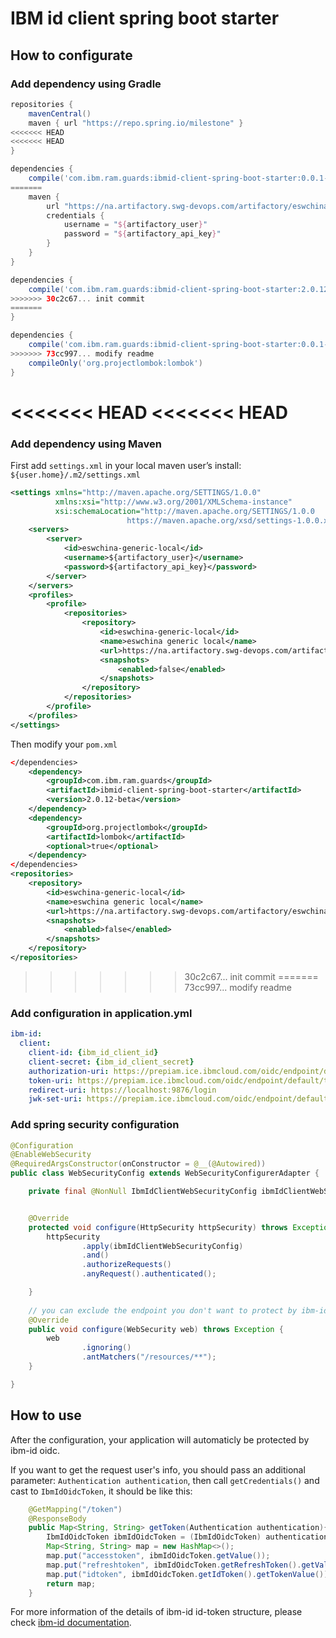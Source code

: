 # IBM id client spring boot starter

## How to configurate

### Add dependency using Gradle

```gradle
repositories {
    mavenCentral()
    maven { url "https://repo.spring.io/milestone" }
<<<<<<< HEAD
<<<<<<< HEAD
}

dependencies {
    compile('com.ibm.ram.guards:ibmid-client-spring-boot-starter:0.0.1-beta')
=======
    maven {
        url "https://na.artifactory.swg-devops.com/artifactory/eswchina-generic-local"
        credentials {
            username = "${artifactory_user}"
            password = "${artifactory_api_key}"
        }
    }
}

dependencies {
    compile('com.ibm.ram.guards:ibmid-client-spring-boot-starter:2.0.12-beta')
>>>>>>> 30c2c67... init commit
=======
}

dependencies {
    compile('com.ibm.ram.guards:ibmid-client-spring-boot-starter:0.0.1-beta')
>>>>>>> 73cc997... modify readme
    compileOnly('org.projectlombok:lombok')
}
```

<<<<<<< HEAD
<<<<<<< HEAD
=======
### Add dependency using Maven

First add `settings.xml` in your local maven user’s install: `${user.home}/.m2/settings.xml`

```xml
<settings xmlns="http://maven.apache.org/SETTINGS/1.0.0"
          xmlns:xsi="http://www.w3.org/2001/XMLSchema-instance"
          xsi:schemaLocation="http://maven.apache.org/SETTINGS/1.0.0
                          https://maven.apache.org/xsd/settings-1.0.0.xsd">
    <servers>
        <server>
            <id>eswchina-generic-local</id>
            <username>${artifactory_user}</username>
            <password>${artifactory_api_key}</password>
        </server>
    </servers>
    <profiles>
        <profile>
            <repositories>
                <repository>
                    <id>eswchina-generic-local</id>
                    <name>eswchina generic local</name>
                    <url>https://na.artifactory.swg-devops.com/artifactory/eswchina-generic-local</url>
                    <snapshots>
                        <enabled>false</enabled>
                    </snapshots>
                </repository>
            </repositories>
        </profile>
    </profiles>
</settings>
```

Then modify your `pom.xml`

```xml
</dependencies>
    <dependency>
        <groupId>com.ibm.ram.guards</groupId>
        <artifactId>ibmid-client-spring-boot-starter</artifactId>
        <version>2.0.12-beta</version>
    </dependency>
    <dependency>
        <groupId>org.projectlombok</groupId>
        <artifactId>lombok</artifactId>
        <optional>true</optional>
    </dependency>
</dependencies>
<repositories>
    <repository>
        <id>eswchina-generic-local</id>
        <name>eswchina generic local</name>
        <url>https://na.artifactory.swg-devops.com/artifactory/eswchina-generic-local</url>
        <snapshots>
            <enabled>false</enabled>
        </snapshots>
    </repository>
</repositories>
```

>>>>>>> 30c2c67... init commit
=======
>>>>>>> 73cc997... modify readme
### Add configuration in application.yml

```yml
ibm-id:
  client:
    client-id: {ibm_id_client_id}
    client-secret: {ibm_id_client_secret}
    authorization-uri: https://prepiam.ice.ibmcloud.com/oidc/endpoint/default/authorize
    token-uri: https://prepiam.ice.ibmcloud.com/oidc/endpoint/default/token
    redirect-uri: https://localhost:9876/login
    jwk-set-uri: https://prepiam.ice.ibmcloud.com/oidc/endpoint/default/jwks
```

### Add spring security configuration

```java
@Configuration
@EnableWebSecurity
@RequiredArgsConstructor(onConstructor = @__(@Autowired))
public class WebSecurityConfig extends WebSecurityConfigurerAdapter {

    private final @NonNull IbmIdClientWebSecurityConfig ibmIdClientWebSecurityConfig;


    @Override
    protected void configure(HttpSecurity httpSecurity) throws Exception {
        httpSecurity
                .apply(ibmIdClientWebSecurityConfig)
                .and()
                .authorizeRequests()
                .anyRequest().authenticated();

    }
    
    // you can exclude the endpoint you don't want to protect by ibm-id oidc here
    @Override
    public void configure(WebSecurity web) throws Exception {
        web
                .ignoring()
                .antMatchers("/resources/**");
    }

}
```

## How to use

After the configuration, your application will automaticly be protected by ibm-id oidc.

If you want to get the request user's info, you should pass an additional parameter: `Authentication authentication`, then call `getCredentials()` and cast to `IbmIdOidcToken`, it should be like this:

```java
    @GetMapping("/token")
    @ResponseBody
    public Map<String, String> getToken(Authentication authentication){
        IbmIdOidcToken ibmIdOidcToken = (IbmIdOidcToken) authentication.getCredentials();
        Map<String, String> map = new HashMap<>();
        map.put("accesstoken", ibmIdOidcToken.getValue());
        map.put("refreshtoken", ibmIdOidcToken.getRefreshToken().getValue());
        map.put("idtoken", ibmIdOidcToken.getIdToken().getTokenValue());
        return map;
    }
```

For more information of the details of ibm-id id-token structure, please check [ibm-id documentation](https://w3-connections.ibm.com/wikis/home?lang=en-us#!/wiki/38e9d23f-e3d9-4ddd-83a6-1e894ca99766/page/Adoption%20Application%20%26%20Quick%20Start%20Guide).
